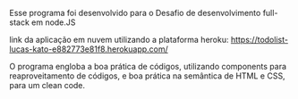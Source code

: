 Esse programa foi desenvolvido para o Desafio de desenvolvimento full-stack em node.JS

link da aplicação em nuvem utilizando a plataforma heroku: https://todolist-lucas-kato-e882773e81f8.herokuapp.com/

O programa engloba a boa prática de códigos, utilizando components para reaproveitamento de códigos, e boa prática na semântica de HTML e CSS, para um clean code.
